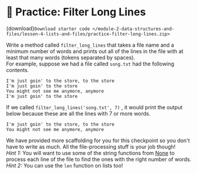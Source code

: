 # 🚧 Practice: Filter Long Lines

{download}`Download starter code </module-2-data-structures-and-files/lesson-4-lists-and-files/practice-filter-long-lines.zip>`

Write a method called `filter_long_lines` that takes a file name and a minimum number of words and prints out all of the lines in the file with at least that many words (tokens separated by spaces).  
For example, suppose we had a file called `song.txt` had the following contents.  
```text
I'm just goin' to the store, to the store
I'm just goin' to the store
You might not see me anymore, anymore
I'm just goin' to the store
```

If we called `filter_long_lines('song.txt', 7)` , it would print the output below because these are all the lines with 7 or more words.  
```text
I'm just goin' to the store, to the store
You might not see me anymore, anymore
```

We have provided more scaffolding for you for this checkpoint so you don't have to write as much. All the file-processing stuff is your job though!  
*Hint 1:* You will want to use some of the string functions from [None](https://edstem.org/us/courses/3016/lessons/7873/slides/38577) to process each line of the file to find the ones with the right number of words.  
*Hint 2:* You can use the `len` function on lists too!  
